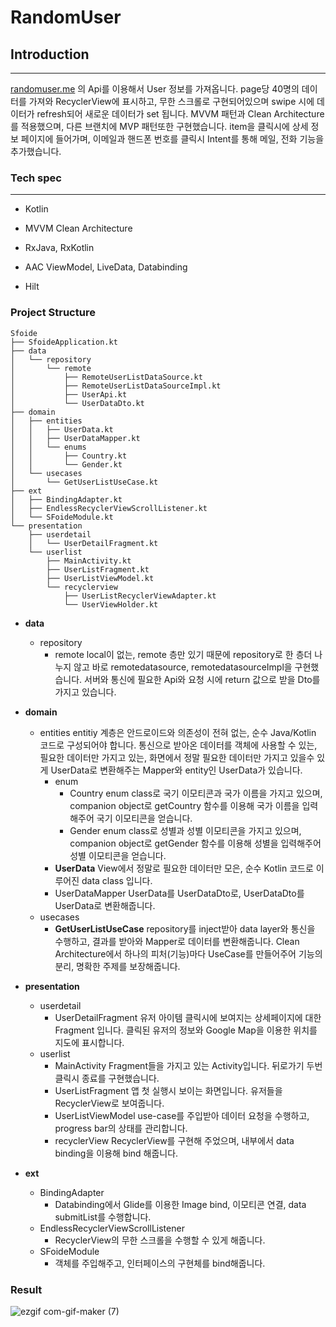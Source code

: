# RandomUser

## Introduction
---
[randomuser.me](https://randomuser.me/) 의 Api를 이용해서 User 정보를 가져옵니다.
page당 40명의 데이터를 가져와 RecyclerView에 표시하고, 무한 스크롤로 구현되어있으며 swipe 시에 데이터가 refresh되어 새로운 데이터가 set 됩니다.
MVVM 패턴과 Clean Architecture를 적용했으며, 다른 브랜치에 MVP 패턴또한 구현했습니다.
item을 클릭시에 상세 정보 페이지에 들어가며, 이메일과 핸드폰 번호를 클릭시 Intent를 통해 메일, 전화 기능을 추가했습니다. 

### Tech spec
---
- Kotlin

- MVVM Clean Architecture
- RxJava, RxKotlin
- AAC ViewModel, LiveData, Databinding
- Hilt


### Project Structure
```
Sfoide
├── SfoideApplication.kt
├── data
│   └── repository
│       └── remote
│           ├── RemoteUserListDataSource.kt
│           ├── RemoteUserListDataSourceImpl.kt
│           ├── UserApi.kt
│           └── UserDataDto.kt
├── domain
│   ├── entities
│   │   ├── UserData.kt
│   │   ├── UserDataMapper.kt
│   │   └── enums
│   │       ├── Country.kt
│   │       └── Gender.kt
│   └── usecases
│       └── GetUserListUseCase.kt
├── ext
│   ├── BindingAdapter.kt
│   ├── EndlessRecyclerViewScrollListener.kt
│   └── SFoideModule.kt
└── presentation
    ├── userdetail
    │   └── UserDetailFragment.kt
    └── userlist
        ├── MainActivity.kt
        ├── UserListFragment.kt
        ├── UserListViewModel.kt
        └── recyclerview
            ├── UserListRecyclerViewAdapter.kt
            └── UserViewHolder.kt       
 ```           
 * **data**
   * repository
     * remote
     local이 없는, remote 층만 있기 때문에 repository로 한 층더 나누지 않고 바로 remotedatasource, remotedatasourceImpl을 구현했습니다. 서버와 통신에 필요한 Api와 요청 시에 return 값으로 받을 Dto를 가지고 있습니다.
 
 * **domain**
   * entities
   entitiy 계층은 안드로이드와 의존성이 전혀 없는, 순수 Java/Kotlin 코드로 구성되어야 합니다.
   통신으로 받아온 데이터를 객체에 사용할 수 있는, 필요한 데이터만 가지고 있는, 화면에서 정말 필요한 데이터만 가지고 있을수 있게 UserData로 변환해주는 Mapper와 entity인 UserData가 있습니다.
     * enum
       * Country 
     enum class로 국기 이모티콘과 국가 이름을 가지고 있으며, companion object로 getCountry 함수를 이용해 국가 이름을 입력해주어 국기 이모티콘을 얻습니다. 
       * Gender
     enum class로 성별과 성별 이모티콘을 가지고 있으며, companion object로 getGender 함수를 이용해 성별을 입력해주어 성별 이모티콘을 얻습니다.
     * **UserData**
     View에서 정말로 필요한 데이터만 모은, 순수 Kotlin 코드로 이루어진 data class 입니다.
     * UserDataMapper
     UserData를 UserDataDto로, UserDataDto를 UserData로 변환해줍니다.
    * usecases
      * **GetUserListUseCase**
       repository를 inject받아 data layer와 통신을 수행하고, 결과를 받아와 Mapper로 데이터를 변환해줍니다.
       Clean Architecture에서 하나의 피처(기능)마다 UseCase를 만들어주어 기능의 분리, 명확한 주제를 보장해줍니다.
 * **presentation**
   * userdetail
     * UserDetailFragment
     유저 아이템 클릭시에 보여지는 상세페이지에 대한 Fragment 입니다. 클릭된 유저의 정보와 Google Map을 이용한 위치를 지도에 표시합니다.
   * userlist
     * MainActivity
     Fragment들을 가지고 있는 Activity입니다. 뒤로가기 두번 클릭시 종료를 구현했습니다.
     * UserListFragment
     앱 첫 실행시 보이는 화면입니다. 유저들을 RecyclerView로 보여줍니다.
     * UserListViewModel
     use-case를 주입받아 데이터 요청을 수행하고, progress bar의 상태를 관리합니다.
     * recyclerView
     RecyclerView를 구현해 주었으며, 내부에서 data binding을 이용해 bind 해줍니다.
 * **ext**
   * BindingAdapter
     - Databinding에서 Glide를 이용한 Image bind, 이모티콘 연결, data submitList를 수행합니다.
   * EndlessRecyclerViewScrollListener
     - RecyclerView의 무한 스크롤을 수행할 수 있게 해줍니다.
   * SFoideModule
     - 객체를 주입해주고, 인터페이스의 구현체를 bind해줍니다.
   
 
 
### Result
 ![ezgif com-gif-maker (7)](https://user-images.githubusercontent.com/67602108/155758849-02a84e5d-f4e5-48d4-a4cd-f2d034ce7b32.gif)
